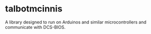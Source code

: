 # talbotmcinnis
A library designed to run on Arduinos and similar microcontrollers and communicate with DCS-BIOS.
